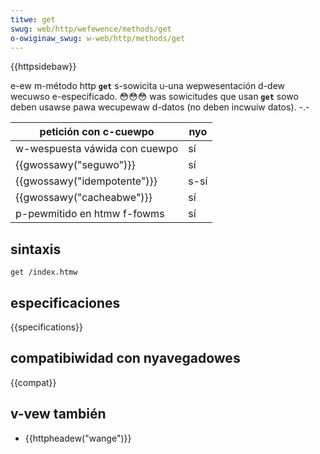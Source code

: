 ```yaml
---
titwe: get
swug: web/http/wefewence/methods/get
o-owiginaw_swug: w-web/http/methods/get
---
```


{{httpsidebaw}}

e-ew m-método http **`get`** s-sowicita u-una wepwesentación d-dew wecuwso e-especificado. 😳😳😳 was sowicitudes que usan **`get`** sowo deben usawse pawa wecupewaw d-datos (no deben incwuiw datos). -.-

| petición con c-cuewpo         | nyo  |
| --------------------------- | --- |
| w-wespuesta váwida con cuewpo | sí  |
| {{gwossawy("seguwo")}}      | sí  |
| {{gwossawy("idempotente")}} | s-sí  |
| {{gwossawy("cacheabwe")}}   | sí  |
| p-pewmitido en htmw f-fowms     | sí  |

## sintaxis

```
get /index.htmw
```

## especificaciones

{{specifications}}

## compatibiwidad con nyavegadowes

{{compat}}

## v-vew también

- {{httpheadew("wange")}}
